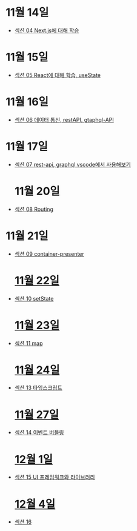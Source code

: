 # 11월 14일

- <a href="https://www.notion.so/Day-1-42b3ed03f2734a18aee255ef36fe7291?pvs=4"> 섹션 04 Next.js에 대해 학습
  </a>

# 11월 15일

- <a href="https://www.notion.so/Day2-2fca4990f4274c63b8aa56e01621731d?pvs=4">섹션 05 React에 대해 학습, useState
  </a>

# 11월 16일

- <a href="https://www.notion.so/Day3-7bc2e4a8d4bd40ceb4e7c3f1c85543f7?pvs=4">섹션 06 데이터 통신, restAPI, gtaphql-API
  </a>

# 11월 17일

- <a href="https://www.notion.so/Day4-a7e961b3c69b4d8f92e54f0d50aeecfb">섹션 07 rest-api, graphql vscode에서 사용해보기
  </a>

  # 11월 20일

- <a href="https://www.notion.so/Day5-a72ea5f65148451dbdce15ca2ad3fdf6?pvs=4">섹션 08 Routing
  </a>

# 11월 21일

- <a href="https://www.notion.so/Day6-f9e4ba679fd74d609f17e61d19dd80a7?pvs=4">섹션 09 container-presenter

  # 11월 22일

- <a href="https://www.notion.so/Day7-e478e40083df465bb6cb7cd956fff782?pvs=4">섹션 10 setState

  # 11월 23일

- <a href="https://www.notion.so/Day8-4795d05d83fb4b33a4f89df400c193e8?pvs=4">섹션 11 map

  # 11월 24일

- <a href="https://www.notion.so/Day10-6ebb0225472c4a65932911844a627bb4?pvs=4">섹션 13 타입스크립트

  # 11월 27일

- <a href="https://www.notion.so/Day-11-b31c1eefe5154edb9b453aee04a05056?pvs=4">섹션 14 이벤트 버블링

  # 12월 1일

- <a href="https://www.notion.so/Day12-8537f4804e51443fb88be202cb993304?pvs=4">섹션 15 UI 프레임워크와 라이브러리

  # 12월 4일

- <a href="https://www.notion.so/Day13-31bdfadc4f9b4591b96221dfb1b8625c?pvs=4">섹션 16
